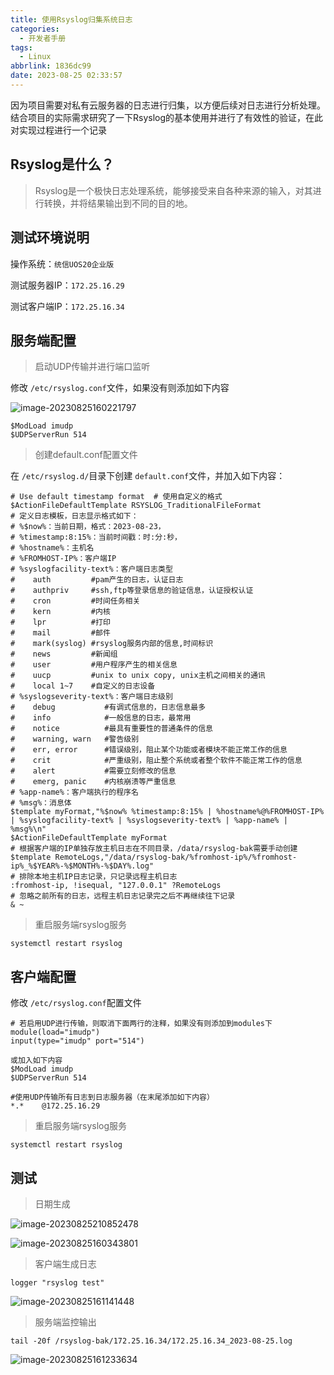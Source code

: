 ```yaml
---
title: 使用Rsyslog归集系统日志
categories:
  - 开发者手册
tags:
  - Linux
abbrlink: 1836dc99
date: 2023-08-25 02:33:57
---
```

<meta name="referrer" content="no-referrer" />

因为项目需要对私有云服务器的日志进行归集，以方便后续对日志进行分析处理。结合项目的实际需求研究了一下Rsyslog的基本使用并进行了有效性的验证，在此对实现过程进行一个记录

<!--more-->

## Rsyslog是什么？

> Rsyslog是一个极快日志处理系统，能够接受来自各种来源的输入，对其进行转换，并将结果输出到不同的目的地。

## 测试环境说明

操作系统：`统信UOS20企业版`

测试服务器IP：`172.25.16.29`

测试客户端IP：`172.25.16.34`

## 服务端配置

> 启动UDP传输并进行端口监听

修改 `/etc/rsyslog.conf`文件，如果没有则添加如下内容

![image-20230825160221797](http://qiniu-image.gotojava.cn/blog/2023-12-15-191033.png)

```
$ModLoad imudp
$UDPServerRun 514
```

> 创建default.conf配置文件

在 `/etc/rsyslog.d/`目录下创建 `default.conf`文件，并加入如下内容：

```shell
# Use default timestamp format  # 使用自定义的格式
$ActionFileDefaultTemplate RSYSLOG_TraditionalFileFormat
# 定义日志模板，日志显示格式如下：
# %$now%：当前日期，格式：2023-08-23，
# %timestamp:8:15%：当前时间戳：时:分:秒，
# %hostname%：主机名
# %FROMHOST-IP%：客户端IP
# %syslogfacility-text%：客户端日志类型
#    auth         #pam产生的日志，认证日志
#    authpriv     #ssh,ftp等登录信息的验证信息，认证授权认证
#    cron         #时间任务相关
#    kern         #内核
#    lpr          #打印
#    mail         #邮件
#    mark(syslog) #rsyslog服务内部的信息,时间标识
#    news         #新闻组
#    user         #用户程序产生的相关信息
#    uucp         #unix to unix copy, unix主机之间相关的通讯
#    local 1~7    #自定义的日志设备
# %syslogseverity-text%：客户端日志级别
#    debug           #有调式信息的，日志信息最多
#    info            #一般信息的日志，最常用
#    notice          #最具有重要性的普通条件的信息
#    warning, warn   #警告级别
#    err, error      #错误级别，阻止某个功能或者模块不能正常工作的信息
#    crit            #严重级别，阻止整个系统或者整个软件不能正常工作的信息
#    alert           #需要立刻修改的信息
#    emerg, panic    #内核崩溃等严重信息
# %app-name%：客户端执行的程序名
# %msg%：消息体
$template myFormat,"%$now% %timestamp:8:15% | %hostname%@%FROMHOST-IP% | %syslogfacility-text% | %syslogseverity-text% | %app-name% | %msg%\n"
$ActionFileDefaultTemplate myFormat   
# 根据客户端的IP单独存放主机日志在不同目录，/data/rsyslog-bak需要手动创建
$template RemoteLogs,"/data/rsyslog-bak/%fromhost-ip%/%fromhost-ip%_%$YEAR%-%$MONTH%-%$DAY%.log"
# 排除本地主机IP日志记录，只记录远程主机日志
:fromhost-ip, !isequal, "127.0.0.1" ?RemoteLogs
# 忽略之前所有的日志，远程主机日志记录完之后不再继续往下记录
& ~
```

> 重启服务端rsyslog服务

```
systemctl restart rsyslog
```

## 客户端配置

修改 `/etc/rsyslog.conf`配置文件

```shell
# 若启用UDP进行传输，则取消下面两行的注释，如果没有则添加到modules下
module(load="imudp")
input(type="imudp" port="514")

或加入如下内容
$ModLoad imudp
$UDPServerRun 514

#使用UDP传输所有日志到日志服务器（在末尾添加如下内容）
*.*    @172.25.16.29
```

> 重启服务端rsyslog服务

```
systemctl restart rsyslog
```

## 测试

> 日期生成

![image-20230825210852478](http://qiniu-image.gotojava.cn/blog/2023-12-15-191035.png)

![image-20230825160343801](http://qiniu-image.gotojava.cn/blog/2023-12-15-191037.png)

> 客户端生成日志

```shell
logger "rsyslog test"
```

![image-20230825161141448](http://qiniu-image.gotojava.cn/blog/2023-12-15-191040.png)

> 服务端监控输出

```shell
tail -20f /rsyslog-bak/172.25.16.34/172.25.16.34_2023-08-25.log
```

![image-20230825161233634](http://qiniu-image.gotojava.cn/blog/2023-12-15-191042.png)

